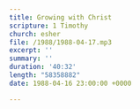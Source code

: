 ```yaml
---
title: Growing with Christ
scripture: 1 Timothy
church: esher
file: /1988/1988-04-17.mp3
excerpt: ''
summary: ''
duration: '40:32'
length: "58358882"
date: 1988-04-16 23:00:00 +0000

---
```

